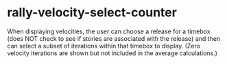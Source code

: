 rally-velocity-select-counter
=============================

When displaying velocities, the user can choose a release for a timebox (does 
NOT check to see if stories are associated with the release) and then can 
select a subset of iterations within that timebox to display.  (Zero velocity
iterations are shown but not included in the average calculations.)
